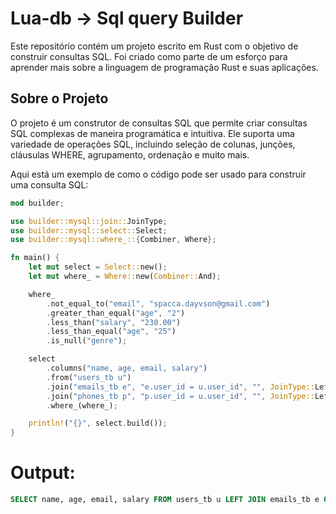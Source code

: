 # Lua-db -> Sql query Builder

Este repositório contém um projeto escrito em Rust com o objetivo de construir consultas SQL. Foi criado como parte de um esforço para aprender mais sobre a linguagem de programação Rust e suas aplicações.

## Sobre o Projeto

O projeto é um construtor de consultas SQL que permite criar consultas SQL complexas de maneira programática e intuitiva. Ele suporta uma variedade de operações SQL, incluindo seleção de colunas, junções, cláusulas WHERE, agrupamento, ordenação e muito mais.

Aqui está um exemplo de como o código pode ser usado para construir uma consulta SQL:

```rust
mod builder;

use builder::mysql::join::JoinType;
use builder::mysql::select::Select;
use builder::mysql::where_::{Combiner, Where};

fn main() {
    let mut select = Select::new();
    let mut where_ = Where::new(Combiner::And);

    where_
        .not_equal_to("email", "spacca.dayvson@gmail.com")
        .greater_than_equal("age", "2")
        .less_than("salary", "230.00")
        .less_than_equal("age", "25")
        .is_null("genre");

    select
        .columns("name, age, email, salary")
        .from("users_tb u")
        .join("emails_tb e", "e.user_id = u.user_id", "", JoinType::Left)
        .join("phones_tb p", "p.user_id = u.user_id", "", JoinType::Left)
        .where_(where_);

    println!("{}", select.build());
}
```
# Output: 
```sql
SELECT name, age, email, salary FROM users_tb u LEFT JOIN emails_tb e ON e.user_id = u.user_id LEFT JOIN phones_tb p ON p.user_id = u.user_id WHERE email != 'spacca.dayvson@gmail.com' AND age >= 2 AND salary < 230.00 AND age <= 25 AND genre ISNULL;
```
